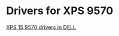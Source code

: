# Drivers for XPS 9570
[XPS 15 9570 drivers in DELL](https://www.dell.com/support/home/zh-cn/product-support/product/xps-15-9570-laptop/drivers)
